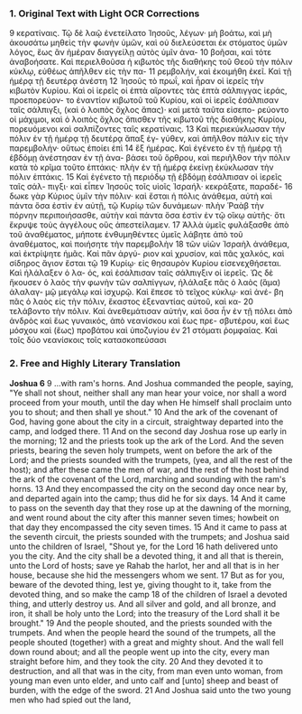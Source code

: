 ### 1. Original Text with Light OCR Corrections

9 κερατίναις. Τῷ δὲ λαῷ ἐνετείλατο Ἰησοῦς, λέγων· μὴ βοάτω,
καὶ μὴ ἀκουσάτω μηθεὶς τὴν φωνὴν ὑμῶν, καὶ οὐ διελεύσεται ἐκ
στόματος ὑμῶν λόγος, ἕως ἂν ἡμέραν διαγγείλῃ αὐτὸς ὑμῖν ἀνα-
10 βοῆσαι, καὶ τότε ἀναβοήσατε. Καὶ περιελθοῦσα ἡ κιβωτὸς τῆς
διαθήκης τοῦ Θεοῦ τὴν πόλιν κύκλῳ, εὐθέως ἀπῆλθεν εἰς τὴν πα-
11 ρεμβολήν, καὶ ἐκοιμήθη ἐκεῖ. Καὶ τῇ ἡμέρᾳ τῇ δευτέρᾳ ἀνέστη
12 Ἰησοῦς τὸ πρωΐ, καὶ ἦραν οἱ ἱερεῖς τὴν κιβωτὸν Κυρίου. Καὶ οἱ
ἱερεῖς οἱ ἑπτὰ αἴροντες τὰς ἑπτὰ σάλπιγγας ἱεράς, προεπορεύον-
το ἐναντίον κιβωτοῦ τοῦ Κυρίου, καὶ οἱ ἱερεῖς ἐσάλπισαν ταῖς
σάλπιγξι, (καὶ ὁ λοιπὸς ὄχλος ἅπας)· καὶ μετὰ ταῦτα εἰσεπο-
ρεύοντο οἱ μάχιμοι, καὶ ὁ λοιπὸς ὄχλος ὄπισθεν τῆς κιβωτοῦ τῆς
διαθήκης Κυρίου, πορευόμενοι καὶ σαλπίζοντες ταῖς κερατίναις.
13 Καὶ περιεκύκλωσαν τὴν πόλιν ἐν τῇ ἡμέρᾳ τῇ δευτέρᾳ ἅπαξ ἐγ-
γύθεν, καὶ ἀπῆλθον πάλιν εἰς τὴν παρεμβολήν· οὕτως ἐποίει ἐπὶ
14 ἓξ ἡμέρας. Καὶ ἐγένετο ἐν τῇ ἡμέρᾳ τῇ ἑβδόμῃ ἀνέστησαν ἐν τῇ ἀνα-
βάσει τοῦ ὄρθρου, καὶ περιῆλθον τὴν πόλιν κατὰ τὸ κρῖμα τοῦτο
ἑπτάκις· πλὴν ἐν τῇ ἡμέρᾳ ἐκείνῃ ἐκύκλωσαν τὴν πόλιν ἑπτάκις.
15 Καὶ ἐγένετο τῇ περιόδῳ τῇ ἑβδόμῃ ἐσάλπισαν οἱ ἱερεῖς ταῖς σάλ-
πιγξι· καὶ εἶπεν Ἰησοῦς τοῖς υἱοῖς Ἰσραήλ· κεκράξατε, παραδέ-
16 δωκε γὰρ Κύριος ὑμῖν τὴν πόλιν· καὶ ἔσται ἡ πόλις ἀνάθεμα,
αὐτὴ καὶ πάντα ὅσα ἐστὶν ἐν αὐτῇ, τῷ Κυρίῳ τῶν δυνάμεων· πλὴν
Ῥαὰβ τὴν πόρνην περιποιήσασθε, αὐτὴν καὶ πάντα ὅσα ἐστὶν ἐν
τῷ οἴκῳ αὐτῆς· ὅτι ἔκρυψε τοὺς ἀγγέλους οὓς ἀπεστείλαμεν.
17 Ἀλλὰ ὑμεῖς φυλάξασθε ἀπὸ τοῦ ἀναθέματος, μήποτε ἐνθυμηθέντες
ὑμεῖς λάβητε ἀπὸ τοῦ ἀναθέματος, καὶ ποιήσητε τὴν παρεμβολὴν
18 τῶν υἱῶν Ἰσραὴλ ἀνάθεμα, καὶ ἐκτρίψητε ἡμᾶς. Καὶ πᾶν ἀργύ-
ριον καὶ χρυσίον, καὶ πᾶς χαλκός, καὶ σίδηρος ἅγιον ἔσται τῷ
19 Κυρίῳ· εἰς θησαυρὸν Κυρίου εἰσενεχθήσεται. Καὶ ἠλάλαξεν ὁ λα-
ός, καὶ ἐσάλπισαν ταῖς σάλπιγξιν οἱ ἱερεῖς. Ὡς δὲ ἤκουσεν ὁ λαὸς
τὴν φωνὴν τῶν σαλπίγγων, ἠλάλαξε πᾶς ὁ λαὸς (ἅμα) ἀλαλαγ-
μῷ μεγάλῳ καὶ ἰσχυρῷ. Καὶ ἔπεσε τὸ τεῖχος κύκλῳ· καὶ ἀνέ-
βη πᾶς ὁ λαὸς εἰς τὴν πόλιν, ἕκαστος ἐξεναντίας αὐτοῦ, καὶ κα-
20 τελάβοντο τὴν πόλιν. Καὶ ἀνεθεμάτισαν αὐτήν, καὶ ὅσα ἦν ἐν τῇ
πόλει ἀπὸ ἀνδρὸς καὶ ἕως γυναικός, ἀπὸ νεανίσκου καὶ ἕως πρε-
σβυτέρου, καὶ ἕως μόσχου καὶ (ἕως) προβάτου καὶ ὑποζυγίου ἐν
21 στόματι ῥομφαίας. Καὶ τοῖς δύο νεανίσκοις τοῖς κατασκοπεύσασι

### 2. Free and Highly Literary Translation

**Joshua 6**
9 ...with ram's horns. And Joshua commanded the people, saying, "Ye shall not shout,
neither shall any man hear your voice, nor shall a word proceed from your mouth, until the day
when He himself shall proclaim unto you to shout; and then shall ye shout."
10 And the ark of the covenant of God, having gone about the city in a circuit,
straightway departed into the camp, and lodged there.
11 And on the second day Joshua rose up early in the morning;
12 and the priests took up the ark of the Lord. And the seven priests,
bearing the seven holy trumpets, went on before the ark of the Lord;
and the priests sounded with the trumpets, (yea, and all the rest of the host);
and after these came the men of war, and the rest of the host
behind the ark of the covenant of the Lord, marching and sounding with the ram's horns.
13 And they encompassed the city on the second day once near by,
and departed again into the camp; thus did he for six days.
14 And it came to pass on the seventh day that they rose up at the dawning of the morning,
and went round about the city after this manner seven times;
howbeit on that day they encompassed the city seven times.
15 And it came to pass at the seventh circuit, the priests sounded with the trumpets;
and Joshua said unto the children of Israel, "Shout ye, for the Lord
16 hath delivered unto you the city. And the city shall be a devoted thing,
it and all that is therein, unto the Lord of hosts;
save ye Rahab the harlot, her and all that is in her house,
because she hid the messengers whom we sent.
17 But as for you, beware of the devoted thing, lest ye, giving thought to it,
take from the devoted thing, and so make the camp
18 of the children of Israel a devoted thing, and utterly destroy us.
And all silver and gold, and all bronze, and iron,
it shall be holy unto the Lord; into the treasury of the Lord shall it be brought."
19 And the people shouted, and the priests sounded with the trumpets.
And when the people heard the sound of the trumpets,
all the people shouted (together) with a great and mighty shout.
And the wall fell down round about; and all the people went up into the city,
every man straight before him, and they took the city.
20 And they devoted it to destruction, and all that was in the city,
from man even unto woman, from young man even unto elder,
and unto calf and [unto] sheep and beast of burden, with the edge of the sword.
21 And Joshua said unto the two young men who had spied out the land,